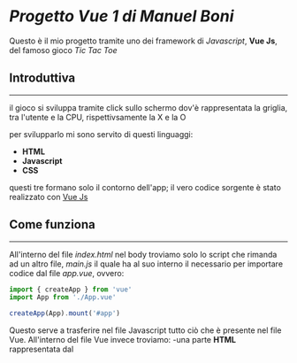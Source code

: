 # ***Progetto Vue 1 di Manuel Boni***

Questo è il mio progetto tramite uno dei framework di *Javascript*, **Vue Js**, del famoso gioco *Tic Tac Toe*

## Introduttiva 

___ 

il gioco si sviluppa tramite click sullo schermo dov'è rappresentata la griglia, tra l'utente e la CPU, rispettivsamente la X e la O

per svilupparlo mi sono servito di questi linguaggi:
- **HTML**
- **Javascript**
- **CSS**

questi tre formano solo il contorno dell'app; il vero codice sorgente è stato realizzato con [Vue Js](https://it.vuejs.org/)

## Come funziona 

___

All'interno del file *index.html* nel body troviamo solo lo script che rimanda ad un altro file, *main.js* il quale ha al suo interno il necessario per importare codice dal file *app.vue*, ovvero: 
```Javascript
import { createApp } from 'vue'
import App from './App.vue'

createApp(App).mount('#app')
```
Questo serve a trasferire nel file Javascript tutto ciò che è presente nel file Vue. 
All'interno del file Vue invece troviamo:
-una parte **HTML** rappresentata dal *<template>*
-una parte **CSS** rappresentata da *<style scoped>*
-una parte **Javascript** rappresentata da *<script setup>* 

La parte **HTML** è formata da un *div contenitore* con al suo interno altri 9 *div* con al loro interno il contenuto dinamico che dovrà variare tra X o O. 
Nella parte dello script invece viene creato un oggetto dinamico (che sarà quello all'interno dei *div*) grazie alle funzionalità di **Vue**: 
```Javascript
import {ref, reactive} from 'vue'

let segnoTurno = ref('X');
let turno = ref(1);
let griglia = reactive({});

for (let i=0; i<9; i++){
  griglia.key = i;
  griglia.value = ref('');
  console.log(`${griglia.key}: ${griglia.value}`);
}
```

Subito dopo è presente un *listener di eventi*, ***on-click***, il quale tiene conto del turno (se dispari gioca X e viceversa) ed elabora anche la risposta della CPU. 
A questo evento sono collegate 3 funzioni: 
1) Controllo se un giocatore ha vinto (ciclo *While* con diversi *if* al suo interno che verificano tutte le combinazioni)
2) Una funzione che stampa a video il vincitore
3) Una funzione che riaggiorna la pagina dopo tot tempo dalla vittoria (per rigiocare)

***per controllare meglio verifica il codice sorgente app.vue in questa repository***

## Uso

L'uso di quest'app è molto semplice se sai le regole del gioco. In pratica ti basta cliccare le caselle e vincere

## Contatto 

___


Per qualsiasi problema, chiarimento o informazioni puoi contattarmi qui:

- La mia pagina web:
[Vai alla mia pagina](https://manuboni03.github.io/Progetto-HTML-e-CSS-di-Manuel-Boni/sito.html)

- Il mio indirizzo email:
manuelboni2904@gmail.com

Per dare un'occhiata ai miei progetti visita il mio profilo Git:
[Github](https://github.com/manuboni03)

